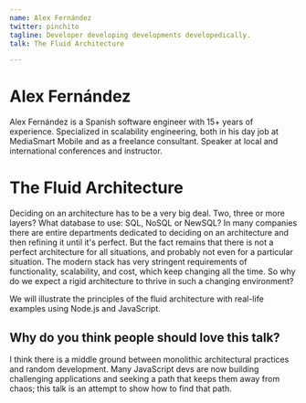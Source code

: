 ```yaml
---
name: Alex Fernández
twitter: pinchito
tagline: Developer developing developments developedically.
talk: The Fluid Architecture

---
```


# Alex Fernández
Alex Fernández is a Spanish software engineer with 15+ years of experience. Specialized in scalability engineering, both in his day job at MediaSmart Mobile and as a freelance consultant. Speaker at local and international conferences and instructor.

# The Fluid Architecture

Deciding on an architecture has to be a very big deal. Two, three or more layers? What database to use: SQL, NoSQL or NewSQL? In many companies there are entire departments dedicated to deciding on an architecture and then refining it until it's perfect. But the fact remains that there is not a perfect architecture for all situations, and probably not even for a particular situation. The modern stack has very stringent requirements of functionality, scalability, and cost, which keep changing all the time. So why do we expect a rigid architecture to thrive in such a changing environment?

We will illustrate the principles of the fluid architecture with real-life examples using Node.js and JavaScript.

## Why do you think people should love this talk?
I think there is a middle ground between monolithic architectural practices and random development. Many JavaScript devs are now building challenging applications and seeking a path that keeps them away from chaos; this talk is an attempt to show how to find that path.
